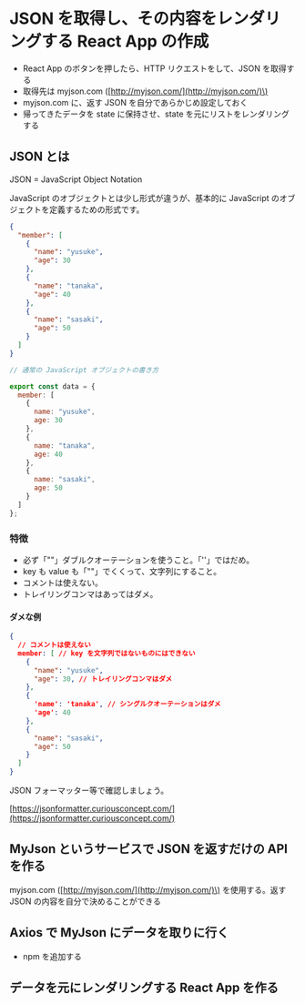 # JSON を取得し、その内容をレンダリングする React App の作成

* React App のボタンを押したら、HTTP リクエストをして、JSON を取得する
* 取得先は myjson.com \([http://myjson.com/](http://myjson.com/)\)
* myjson.com に、返す JSON を自分であらかじめ設定しておく
* 帰ってきたデータを state に保持させ、state を元にリストをレンダリングする

## JSON とは

JSON = JavaScript Object Notation

JavaScript のオブジェクトとは少し形式が違うが、基本的に JavaScript のオブジェクトを定義するための形式です。

```json
{
  "member": [
    {
      "name": "yusuke",
      "age": 30
    },
    {
      "name": "tanaka",
      "age": 40
    },
    {
      "name": "sasaki",
      "age": 50
    }
  ]
}
```

```js
// 通常の JavaScript オブジェクトの書き方

export const data = {
  member: [
    {
      name: "yusuke",
      age: 30
    },
    {
      name: "tanaka",
      age: 40
    },
    {
      name: "sasaki",
      age: 50
    }
  ]
};
```

### 特徴

* 必ず「""」ダブルクオーテーションを使うこと。「''」ではだめ。
* key も value も「""」でくくって、文字列にすること。
* コメントは使えない。
* トレイリングコンマはあってはダメ。 

#### ダメな例

```json
{
  // コメントは使えない
  member: [ // key を文字列ではないものにはできない
    {
      "name": "yusuke",
      "age": 30, // トレイリングコンマはダメ
    },
    {
      'name': 'tanaka', // シングルクオーテーションはダメ
      'age': 40
    },
    {
      "name": "sasaki",
      "age": 50
    }
  ]
}
```

JSON フォーマッター等で確認しましょう。

[https://jsonformatter.curiousconcept.com/](https://jsonformatter.curiousconcept.com/)

## MyJson というサービスで JSON を返すだけの API を作る

myjson.com \([http://myjson.com/](http://myjson.com/)\) を使用する。返す JSON の内容を自分で決めることができる







## Axios で MyJson にデータを取りに行く

* npm を追加する

## データを元にレンダリングする React App を作る



